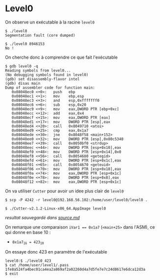 # Level0

On observe un exécutable à la racine `level0`

```shell
$ ./level0
Segmentation fault (core dumped)

$ ./level0 8946153
No !
```

On cherche donc à comprendre ce que fait l'exécutable

```shell
$ gdb level0 -q
Reading symbols from level0...
(No debugging symbols found in level0)
(gdb) set disassembly-flavor intel
(gdb) disas main
Dump of assembler code for function main:
   0x08048ec0 <+0>:   push   ebp
   0x08048ec1 <+1>:   mov    ebp,esp
   0x08048ec3 <+3>:   and    esp,0xfffffff0
   0x08048ec6 <+6>:   sub    esp,0x20
   0x08048ec9 <+9>:   mov    eax,DWORD PTR [ebp+0xc]
   0x08048ecc <+12>:  add    eax,0x4
   0x08048ecf <+15>:  mov    eax,DWORD PTR [eax]
   0x08048ed1 <+17>:  mov    DWORD PTR [esp],eax
   0x08048ed4 <+20>:  call   0x8049710 <atoi>
   0x08048ed9 <+25>:  cmp    eax,0x1a7
   0x08048ede <+30>:  jne    0x8048f58 <main+152>
   0x08048ee0 <+32>:  mov    DWORD PTR [esp],0x80c5348
   0x08048ee7 <+39>:  call   0x8050bf0 <strdup>
   0x08048eec <+44>:  mov    DWORD PTR [esp+0x10],eax
   0x08048ef0 <+48>:  mov    DWORD PTR [esp+0x14],0x0
   0x08048ef8 <+56>:  call   0x8054680 <getegid>
   0x08048efd <+61>:  mov    DWORD PTR [esp+0x1c],eax
   0x08048f01 <+65>:  call   0x8054670 <geteuid>
   0x08048f06 <+70>:  mov    DWORD PTR [esp+0x18],eax
   0x08048f0a <+74>:  mov    eax,DWORD PTR [esp+0x1c]
   0x08048f0e <+78>:  mov    DWORD PTR [esp+0x8],eax
   0x08048f12 <+82>:  mov    eax,DWORD PTR [esp+0x1c]
```

On va utiliser `Cutter` pour avoir un idee plus clair de `level0`

```shell
$ scp -P 4242 -r level0@192.168.56.102:/home/user/level0/level0 .

$ ./Cutter-v2.1.2-Linux-x86_64.AppImage level0
```

_resultat sauvegardé dans [source.md](source.md)_

On remarque une comparaison `iVar1 == 0x1a7` (<code><main+25></code> dans l'ASM), ce qui donne en base 10 :

- <code>0x1a7<sub>16</sub> = 423<sub>10</sub></code>

On essaye donc 423 en paramètre de l'exécutable

```shell
level0:$ ./level0 423
$ cat /home/user/level1/.pass
1fe8a524fa4bec01ca4ea2a869af2a02260d4a7d5fe7e7c24d8617e6dca12d3a
$ exit
```
